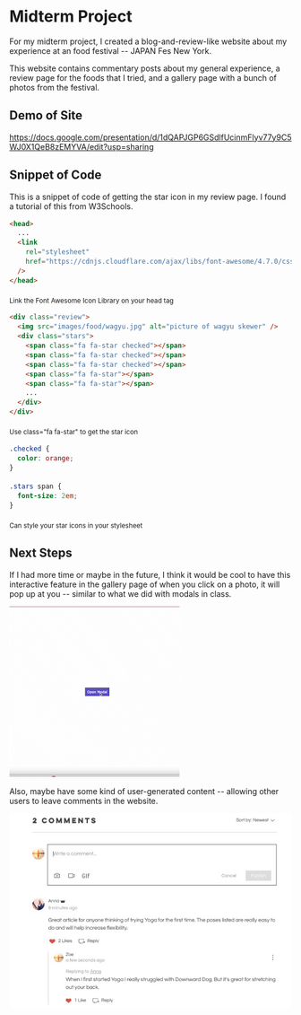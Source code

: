 # Midterm Project

For my midterm project, I created a blog-and-review-like website about my experience at an food festival -- JAPAN Fes New York.

This website contains commentary posts about my general experience, a review page for the foods that I tried, and a gallery page with a bunch of photos from the festival.

## Demo of Site
https://docs.google.com/presentation/d/1dQAPJGP6GSdlfUcinmFlyv77y9C5WJ0X1QeB8zEMYVA/edit?usp=sharing

## Snippet of Code

This is a snippet of code of getting the star icon in my review page. I found a tutorial of this from W3Schools.

```html
<head>
  ...
  <link
    rel="stylesheet"
    href="https://cdnjs.cloudflare.com/ajax/libs/font-awesome/4.7.0/css/font-awesome.min.css"
  />
</head>
```
<sub>Link the Font Awesome Icon Library on your head tag</sub>

```html
<div class="review">
  <img src="images/food/wagyu.jpg" alt="picture of wagyu skewer" />
  <div class="stars">
    <span class="fa fa-star checked"></span>
    <span class="fa fa-star checked"></span>
    <span class="fa fa-star checked"></span>
    <span class="fa fa-star"></span>
    <span class="fa fa-star"></span>
    ...
  </div>
</div>
```
<sub>Use class="fa fa-star" to get the star icon</sub>

```css
.checked {
  color: orange;
}

.stars span {
  font-size: 2em;
}
```
<sub>Can style your star icons in your stylesheet</sub>

## Next Steps
If I had more time or maybe in the future, I think it would be cool to have this interactive feature in the gallery page of when you click on a photo, it will pop up at you -- similar to what we did with modals in class.

![](images/modal.gif)

Also, maybe have some kind of user-generated content -- allowing other users to leave comments in the website.

![](images/comments.jpg)